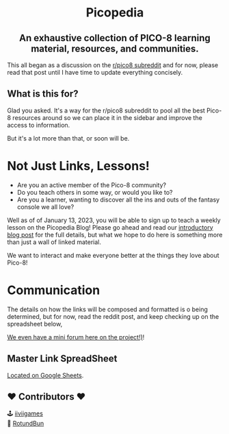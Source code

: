 

<div align="center">
<h1>Picopedia</h1>
<h2>An exhaustive collection of PICO-8 learning material, resources, and communities.</h2>
</div>



This all began as a discussion on the [r/pico8 subreddit](https://www.reddit.com/r/pico8/comments/10a1hz6/the_ultimate_link_guide_for_pico8/) and for now, please read that post until I have time to update everything concisely.

## What is this for? 

Glad you asked. It's a way for the r/pico8 subreddit to pool all the best 
Pico-8 resources around so we can place it in the sidebar and improve the access to information. 

But it's a lot more than that, or soon will be.  

# Not Just Links, Lessons! 

- Are you an active member of the Pico-8 community?  
- Do you teach others in some way, or would you like to?  
- Are you a learner, wanting to discover all the ins and outs of the
fantasy console we all love? 

Well as of of January 13, 2023, you will be able to sign up to teach a weekly lesson 
on the Picopedia Blog! Please go ahead and read our [introductory blog post](https://github.com/gamegeist/Picopedia/issues/1) for the full details, but what we hope 
to do here is something more than just a wall of linked material. 

We want to interact and make everyone better at the things they love about Pico-8! 

# Communication 

The details on how the links will be composed and formatted is o being determined, but for now, read the reddit post, and 
keep checking up on the spreadsheet below, 

[We even have a mini forum here on the project!)](https://github.com/gamegeist/Picopedia/discussions/categories/announcements)! 

## Master Link SpreadSheet

[Located on Google Sheets](https://docs.google.com/spreadsheets/d/1Xw5XwhbuTcwr-kHS52H3OaNwWViaSx1OmHfjZWffVLU/edit#gid=0).

:heart: Contributors :heart:
-------------------------------

:joystick: [iiviigames](https://twitter.com/iiviigames)  
:game_die: [RotundBun](https://www.reddit.com/user/RotundBun/)
